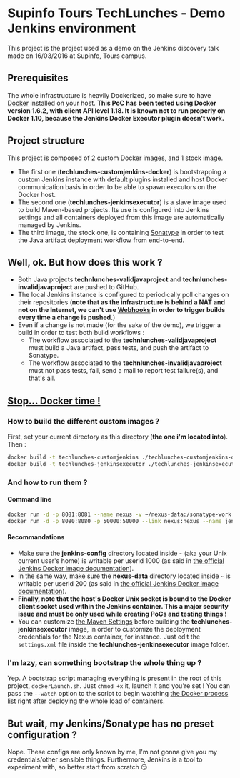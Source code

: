 # Supinfo Tours TechLunches - Demo Jenkins environment

This project is the project used as a demo on the Jenkins discovery talk made on 16/03/2016 at Supinfo, Tours campus.

## Prerequisites
The whole infrastructure is heavily Dockerized, so make sure to have [Docker](https://www.docker.com/) installed on your host.
**This PoC has been tested using Docker version 1.6.2, with client API level 1.18. It is known not to run properly on Docker 1.10, because the Jenkins Docker Executor plugin doesn't work.**

## Project structure
This project is composed of 2 custom Docker images, and 1 stock image. 

- The first one (**techlunches-customjenkins-docker**) is bootstrapping a custom Jenkins instance with default plugins installed and host Docker communication basis in order to be able to spawn executors on the Docker host.
- The second one (**techlunches-jenkinsexecutor**) is a slave image used to build Maven-based projects. Its use is configured into Jenkins settings and all containers deployed from this image are automatically managed by Jenkins.
- The third image, the stock one, is containing [Sonatype](http://www.sonatype.com/) in order to test the Java artifact deployment workflow from end-to-end.

## Well, ok. But how does this work ?
- Both Java projects **technlunches-validjavaproject** and **technlunches-invalidjavaproject** are pushed to GitHub.
- The local Jenkins instance is configured to periodically poll changes on their repositories (**note that as the infrastructure is behind a NAT and not on the Internet, we can't use [Webhooks](https://developer.github.com/webhooks) in order to trigger builds every time a change is pushed.**)
- Even if a change is not made (for the sake of the demo), we trigger a build in order to test both build workflows :
    - The workflow associated to the **technlunches-validjavaproject** must build a Java artifact, pass tests, and push the artifact to Sonatype.
    - The workflow associated to the **technlunches-invalidjavaproject** must not pass tests, fail, send a mail to report test failure(s), and that's all.
    
## [Stop... Docker time !](https://www.youtube.com/watch?v=otCpCn0l4Wo&t=2m9s)
### How to build the different custom images ?

First, set your current directory as this directory (**the one i'm located into**). Then :
```bash
docker build -t techlunches-customjenkins ./techlunches-customjenkins-docker/
docker build -t techlunches-jenkinsexecutor ./techlunches-jenkinsexecutor/
```

### And how to run them ?
#### Command line

```bash
docker run -d -p 8081:8081 --name nexus -v ~/nexus-data:/sonatype-work sonatype/nexus:oss
docker run -d -p 8080:8080 -p 50000:50000 --link nexus:nexus --name jenkins -v ~/jenkins-config:/var/jenkins_home -v /var/run/docker.sock:/var/run/docker.sock techlunches-customjenkins
```

#### Recommandations
 - Make sure the **jenkins-config** directory located inside `~` (aka your Unix current user's home) is writable per userid 1000 (as said in [the official Jenkins Docker image documentation](https://hub.docker.com/_/jenkins/)).
 - In the same way, make sure the **nexus-data** directory located inside `~` is writable per userid 200 (as said in [the official Jenkins Docker image documentation](https://hub.docker.com/r/sonatype/nexus/)).
 - **Finally, note that the host's Docker Unix socket is bound to the Docker client socket used within the Jenkins container. This a major security issue and must be only used while creating PoCs and testing things !**
 - You can customize [the Maven Settings](https://maven.apache.org/settings.html) before building the **techlunches-jenkinsexecutor** image, in order to customize the deployment credentials for the Nexus container, for instance. Just edit the `settings.xml` file inside the **techlunches-jenkinsexecutor** image folder. 
 
### I'm lazy, can something bootstrap the whole thing up ?
Yep. A bootstrap script managing everything is present in the root of this project, `dockerLaunch.sh`. Just `chmod +x` it, launch it and you're set !
You can pass the `--watch` option to the script to begin watching [the Docker process list](https://docs.docker.com/engine/reference/commandline/ps/) right after deploying the whole load of containers.

## But wait, my Jenkins/Sonatype has no preset configuration ?
Nope. These configs are only known by me, I'm not gonna give you my credentials/other sensible things. Furthermore, Jenkins is a tool to experiment with, so better start from scratch :smirk: